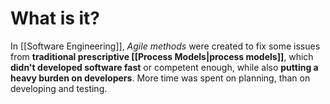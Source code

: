 # What is it?

In [[Software Engineering]], *Agile methods* were created to fix some issues from **traditional prescriptive [[Process Models|process models]]**, which **didn't developed software fast** or competent enough, while also **putting a heavy burden on developers**. More time was spent on planning, than on developing and testing.



